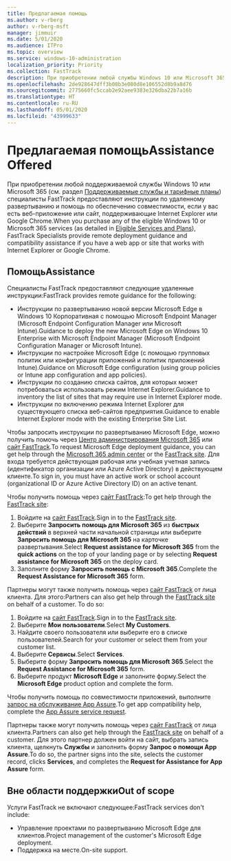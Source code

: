 ```yaml
---
title: Предлагаемая помощь
ms.author: v-rberg
author: v-rberg-msft
manager: jimmuir
ms.date: 5/01/2020
ms.audience: ITPro
ms.topic: overview
ms.service: windows-10-administration
localization_priority: Priority
ms.collection: FastTrack
description: При приобретении любой службы Windows 10 или Microsoft 365 (см. раздел "Поддерживаемые службы и тарифные планы") специалисты FastTrack предоставляют инструкции по удаленному развертыванию и помощь по обеспечению совместимости, если у вас есть веб-приложение или сайт, поддерживающие Internet Explorer или Google Chrome.
ms.openlocfilehash: 2de928647dff3b08b3e080d8e106552d8b9a8d76
ms.sourcegitcommit: 2775660fc5ccab2e92aee9383e326dba22b7a16b
ms.translationtype: HT
ms.contentlocale: ru-RU
ms.lasthandoff: 05/01/2020
ms.locfileid: "43999633"
---
```

# <a name="assistance-offered"></a><span data-ttu-id="06a67-103">Предлагаемая помощь</span><span class="sxs-lookup"><span data-stu-id="06a67-103">Assistance Offered</span></span>

<span data-ttu-id="06a67-104">При приобретении любой поддерживаемой службы Windows 10 или Microsoft 365 (см. раздел [Поддерживаемые службы и тарифные планы](M365-eligible-services-and-plans.md)) специалисты FastTrack предоставляют инструкции по удаленному развертыванию и помощь по обеспечению совместимости, если у вас есть веб-приложение или сайт, поддерживающие Internet Explorer или Google Chrome.</span><span class="sxs-lookup"><span data-stu-id="06a67-104">When you purchase any of the eligible Windows 10 or Microsoft 365 services (as detailed in [Eligible Services and Plans](M365-eligible-services-and-plans.md)), FastTrack Specialists provide remote deployment guidance and compatibility assistance if you have a web app or site that works with Internet Explorer or Google Chrome.</span></span> 

## <a name="assistance"></a><span data-ttu-id="06a67-105">Помощь</span><span class="sxs-lookup"><span data-stu-id="06a67-105">Assistance</span></span>

<span data-ttu-id="06a67-106">Специалисты FastTrack предоставляют следующие удаленные инструкции:</span><span class="sxs-lookup"><span data-stu-id="06a67-106">FastTrack provides remote guidance for the following:</span></span>
- <span data-ttu-id="06a67-107">Инструкции по развертыванию новой версии Microsoft Edge в Windows 10 Корпоративная с помощью Microsoft Endpoint Manager (Microsoft Endpoint Configuration Manager или Microsoft Intune).</span><span class="sxs-lookup"><span data-stu-id="06a67-107">Guidance to deploy the new Microsoft Edge on Windows 10 Enterprise with Microsoft Endpoint Manager (Microsoft Endpoint Configuration Manager or Microsoft Intune).</span></span>
- <span data-ttu-id="06a67-108">Инструкции по настройке Microsoft Edge (с помощью групповых политик или конфигурации приложений и политик приложений Intune).</span><span class="sxs-lookup"><span data-stu-id="06a67-108">Guidance on Microsoft Edge configuration (using group policies or Intune app configuration and app policies).</span></span>
- <span data-ttu-id="06a67-109">Инструкции по созданию списка сайтов, для которых может потребоваться использовать режим Internet Explorer.</span><span class="sxs-lookup"><span data-stu-id="06a67-109">Guidance to inventory the list of sites that may require use in Internet Explorer mode.</span></span>
- <span data-ttu-id="06a67-110">Инструкции по включению режима Internet Explorer для существующего списка веб-сайтов предприятия.</span><span class="sxs-lookup"><span data-stu-id="06a67-110">Guidance to enable Internet Explorer mode with the existing Enterprise Site List.</span></span>

<span data-ttu-id="06a67-111">Чтобы запросить инструкции по развертыванию Microsoft Edge, можно получить помочь через [Центр администрирования Microsoft 365](https://go.microsoft.com/fwlink/?linkid=2032704) или [сайт FastTrack](https://go.microsoft.com/fwlink/?linkid=780698).</span><span class="sxs-lookup"><span data-stu-id="06a67-111">To request Microsoft Edge deployment guidance, you can get help through the [Microsoft 365 admin center](https://go.microsoft.com/fwlink/?linkid=2032704) or the [FastTrack site](https://go.microsoft.com/fwlink/?linkid=780698).</span></span> <span data-ttu-id="06a67-112">Для входа требуется действующая рабочая или учебная учетная запись (идентификатор организации или Azure Active Directory) в действующем клиенте.</span><span class="sxs-lookup"><span data-stu-id="06a67-112">To sign in, you must have an active work or school account (organizational ID or Azure Active Directory ID) on an active tenant.</span></span> 

<span data-ttu-id="06a67-113">Чтобы получить помощь через [сайт FastTrack](https://go.microsoft.com/fwlink/?linkid=780698):</span><span class="sxs-lookup"><span data-stu-id="06a67-113">To get help through the [FastTrack site](https://go.microsoft.com/fwlink/?linkid=780698):</span></span> 
1.    <span data-ttu-id="06a67-114">Войдите на [сайт FastTrack](https://go.microsoft.com/fwlink/?linkid=780698).</span><span class="sxs-lookup"><span data-stu-id="06a67-114">Sign in to the [FastTrack site](https://go.microsoft.com/fwlink/?linkid=780698).</span></span> 
2.    <span data-ttu-id="06a67-115">Выберите **Запросить помощь для Microsoft 365** из **быстрых действий** в верхней части начальной страницы или выберите **Запросить помощь для Microsoft 365** на карточке развертывания.</span><span class="sxs-lookup"><span data-stu-id="06a67-115">Select **Request assistance for Microsoft 365** from the **quick actions** on the top of your landing page or by selecting **Request assistance for Microsoft 365** on the deploy card.</span></span>
3.    <span data-ttu-id="06a67-116">Заполните форму **Запросить помощь с Microsoft 365**.</span><span class="sxs-lookup"><span data-stu-id="06a67-116">Complete the **Request Assistance for Microsoft 365** form.</span></span>
  
<span data-ttu-id="06a67-p102">Партнеры могут также получить помощь через [сайт FastTrack](https://go.microsoft.com/fwlink/?linkid=780698) от лица клиента. Для этого:</span><span class="sxs-lookup"><span data-stu-id="06a67-p102">Partners can also get help through the [FastTrack site](https://go.microsoft.com/fwlink/?linkid=780698) on behalf of a customer. To do so:</span></span>
1.    <span data-ttu-id="06a67-119">Войдите на [сайт FastTrack](https://go.microsoft.com/fwlink/?linkid=780698).</span><span class="sxs-lookup"><span data-stu-id="06a67-119">Sign in to the [FastTrack site](https://go.microsoft.com/fwlink/?linkid=780698).</span></span> 
2.    <span data-ttu-id="06a67-120">Выберите **Мои пользователи**.</span><span class="sxs-lookup"><span data-stu-id="06a67-120">Select **My Customers**.</span></span>
3.    <span data-ttu-id="06a67-121">Найдите своего пользователя или выберите его в списке пользователей.</span><span class="sxs-lookup"><span data-stu-id="06a67-121">Search for your customer or select them from your customer list.</span></span>
4.    <span data-ttu-id="06a67-122">Выберите **Сервисы**.</span><span class="sxs-lookup"><span data-stu-id="06a67-122">Select **Services**.</span></span>
5.    <span data-ttu-id="06a67-123">Выберите форму **Запросить помощь для Microsoft 365**.</span><span class="sxs-lookup"><span data-stu-id="06a67-123">Select the **Request Assistance for Microsoft 365** form.</span></span>
6.    <span data-ttu-id="06a67-124">Выберите продукт **Microsoft Edge** и заполните форму.</span><span class="sxs-lookup"><span data-stu-id="06a67-124">Select the **Microsoft Edge** product option and complete the form.</span></span>
 
<span data-ttu-id="06a67-125">Чтобы получить помощь по совместимости приложений, выполните [запрос на обслуживание App Assure](https://go.microsoft.com/fwlink/?linkid=2022721).</span><span class="sxs-lookup"><span data-stu-id="06a67-125">To get app compatibility help, complete the [App Assure service request](https://go.microsoft.com/fwlink/?linkid=2022721).</span></span>

<span data-ttu-id="06a67-126">Партнеры также могут получить помощь через [сайт FastTrack](https://go.microsoft.com/fwlink/?linkid=780698) от лица клиента.</span><span class="sxs-lookup"><span data-stu-id="06a67-126">Partners can also get help through the [FastTrack site](https://go.microsoft.com/fwlink/?linkid=780698) on behalf of a customer.</span></span> <span data-ttu-id="06a67-127">Для этого партнер должен войти на сайт, выбрать запись клиента, щелкнуть **Службы** и заполнить форму **Запрос о помощи App Assure**.</span><span class="sxs-lookup"><span data-stu-id="06a67-127">To do so, the partner signs into the site, selects the customer record, clicks **Services**, and completes the **Request for Assistance for App Assure** form.</span></span>

## <a name="out-of-scope"></a><span data-ttu-id="06a67-128">Вне области поддержки</span><span class="sxs-lookup"><span data-stu-id="06a67-128">Out of scope</span></span>

<span data-ttu-id="06a67-129">Услуги FastTrack не включают следующее:</span><span class="sxs-lookup"><span data-stu-id="06a67-129">FastTrack services don't include:</span></span>
- <span data-ttu-id="06a67-130">Управление проектами по развертыванию Microsoft Edge для клиентов.</span><span class="sxs-lookup"><span data-stu-id="06a67-130">Project management of the customer's Microsoft Edge deployment.</span></span>
- <span data-ttu-id="06a67-131">Поддержка на месте.</span><span class="sxs-lookup"><span data-stu-id="06a67-131">On-site support.</span></span>


